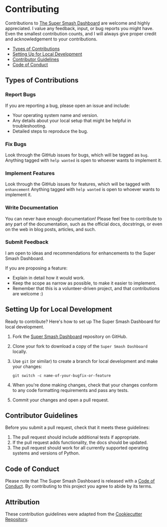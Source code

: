 # Contributing

Contributions to [The Super Smash Dashboard](https://github.com/J99thoms/Super-Smash-Dashboard) are welcome and highly appreciated. I value any feedback, input, or bug reports you might have. Even the smallest contribution counts, and I will always give proper credit and acknowledgement to your contributions.

- [Types of Contributions](#types-of-contributions)
- [Setting Up for Local Development](#setting-up-for-local-development)
- [Contributor Guidelines](#contributor-guidelines)
- [Code of Conduct](#code-of-conduct)

## Types of Contributions

### Report Bugs

If you are reporting a bug, please open an issue and include:

* Your operating system name and version.
* Any details about your local setup that might be helpful in troubleshooting.
* Detailed steps to reproduce the bug.

### Fix Bugs

Look through the GitHub issues for bugs, which will be tagged as `bug`. Anything tagged with `help
wanted` is open to whoever wants to implement it.

### Implement Features

Look through the GitHub issues for features, which will be tagged with `enhancement` Anything tagged with `help wanted` is open to whoever wants to implement it.

### Write Documentation

You can never have enough documentation! Please feel free to contribute to any
part of the documentation, such as the official docs, docstrings, or even
on the web in blog posts, articles, and such.

### Submit Feedback
I am open to ideas and recommendations for enhancements to the Super Smash Dashboard.

If you are proposing a feature:

* Explain in detail how it would work.
* Keep the scope as narrow as possible, to make it easier to implement.
* Remember that this is a volunteer-driven project, and that contributions
  are welcome :)

## Setting Up for Local Development

Ready to contribute? Here's how to set up The Super Smash Dashboard for local development.

1. Fork the [Super Smash Dashboard](https://github.com/J99thoms/Super-Smash-Dashboard) repository on GitHub.
2. Clone your fork to download a copy of the `Super Smash Dashboard` locally.
3. Use `git` (or similar) to create a branch for local development and make your changes:

    ```console
    git switch -c name-of-your-bugfix-or-feature
    ```

4. When you're done making changes, check that your changes conform to any code formatting requirements and pass any tests.
5. Commit your changes and open a pull request.

## Contributor Guidelines

Before you submit a pull request, check that it meets these guidelines:

1. The pull request should include additional tests if appropriate.
2. If the pull request adds functionality, the docs should be updated.
3. The pull request should work for all currently supported operating systems and versions of Python.

## Code of Conduct

Please note that The Super Smash Dashboard is released with a [Code of Conduct](CODE_OF_CONDUCT.md). 
By contributing to this project you agree to abide by its terms.

## Attribution

These contribution guidelines were adapted from the [Cookiecutter Repository](https://github.com/cookiecutter/cookiecutter/blob/main/CONTRIBUTING.md).

